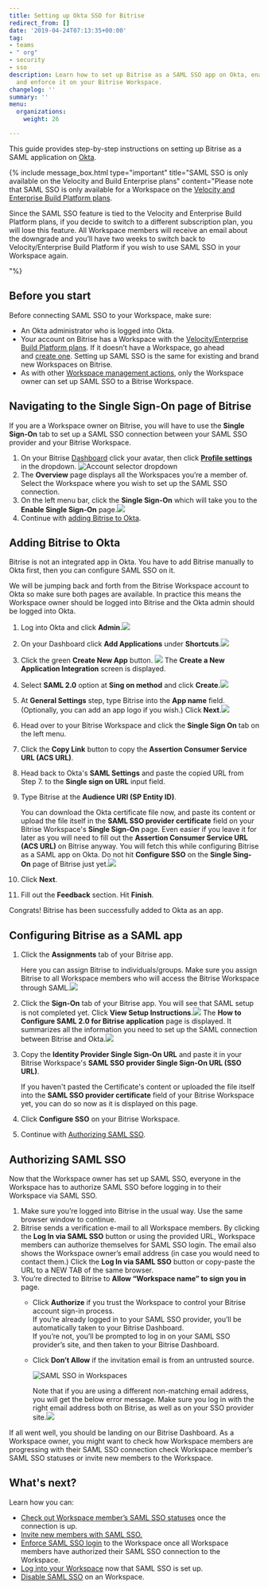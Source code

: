 ```yaml
---
title: Setting up Okta SSO for Bitrise
redirect_from: []
date: '2019-04-24T07:13:35+00:00'
tag:
- teams
- " org"
- security
- sso
description: Learn how to set up Bitrise as a SAML SSO app on Okta, enable SAML SSO
  and enforce it on your Bitrise Workspace.
changelog: ''
summary: ''
menu:
  organizations:
    weight: 26

---
```

This guide provides step-by-step instructions on setting up Bitrise as a SAML application on [Okta](https://www.okta.com/).

{% include message_box.html type="important" title="SAML SSO is only available on the Velocity and Build Enterprise plans" content="Please note that SAML SSO is only available for a Workspace on the [Velocity and Enterprise Build Platform plans](https://www.bitrise.io/pricing).

Since the SAML SSO feature is tied to the Velocity and Enterprise Build Platform plans, if you decide to switch to a different subscription plan, you will lose this feature. All Workspace members will receive an email about the downgrade and you’ll have two weeks to switch back to Velocity/Enterprise Build Platform if you wish to use SAML SSO in your Workspace again.

"%}

## Before you start

Before connecting SAML SSO to your Workspace, make sure:

* An Okta administrator who is logged into Okta.
* Your account on Bitrise has a Workspace with the [Velocity/Enterprise Build Platform plans](https://www.bitrise.io/pricing). If it doesn’t have a Workspace, go ahead and [create one](/team-management/organizations/creating-org/). Setting up SAML SSO is the same for existing and brand new Workspaces on Bitrise.
* As with other [Workspace management actions](/team-management/organizations/members-organizations/), only the Workspace owner can set up SAML SSO to a Bitrise Workspace.

## Navigating to the Single Sign-On page of Bitrise

If you are a Workspace owner on Bitrise, you will have to use the **Single Sign-On** tab to set up a SAML SSO connection between your SAML SSO provider and your Bitrise Workspace.

1. On your Bitrise [Dashboard](https://app.bitrise.io/dashboard/builds) click your avatar, then click [**Profile settings**](https://app.bitrise.io/me/profile#/overview) in the dropdown. ![Account selector dropdown](/img/account-settings-dropdown.png)
2. The **Overview** page displays all the Workspaces you’re a member of. Select the Workspace where you wish to set up the SAML SSO connection.
3. On the left menu bar, click the **Single Sign-On** which will take you to the **Enable Single Sign-On** page.![](/img/enablesinglesignon.jpg)
4. Continue with [adding Bitrise to Okta](/team-management/organizations/setting-up-okta-sso-for-bitrise/#adding-bitrise-to-okta).

## Adding Bitrise to Okta

Bitrise is not an integrated app in Okta. You have to add Bitrise manually to Okta first, then you can configure SAML SSO on it.

We will be jumping back and forth from the Bitrise Workspace account to Okta so make sure both pages are available. In practice this means the Workspace owner should be logged into Bitrise and the Okta admin should be logged into Okta.

 1. Log into Okta and click **Admin**.![](/img/add-apps-okta.jpg)
 2. On your Dashboard click **Add Applications** under **Shortcuts**.![](/img/okta-shortcuts.jpg)
 3. Click the green **Create New App** button.
    ![](/img/okta-create-new-app.jpg)
    The **Create a New Application Integration** screen is displayed.
 4. Select **SAML 2.0** option at **Sing on method** and click **Create**.![](/img/okta-create-new-app-pop-up.jpg)
 5. At **General Settings** step, type Bitrise into the **App name** field. (Optionally, you can add an app logo if you wish.) Click **Next**.![](/img/okta-general-settings.jpg)
 6. Head over to your Bitrise Workspace and click the **Single Sign On** tab on the left menu.
 7. Click the **Copy Link** button to copy the **Assertion Consumer Service URL (ACS URL)**.
 8. Head back to Okta's **SAML Settings** and paste the copied URL from Step 7. to the **Single sign on URL** input field.
 9. Type Bitrise at the **Audience URI (SP Entity ID)**.

    You can download the Okta certificate file now, and paste its content or upload the file itself in the **SAML SSO provider certificate** field on your Bitrise Workspace's **Single Sign-On** page. Even easier if you leave it for later as you will need to fill out the **Assertion Consumer Service URL (ACS URL)** on Bitrise anyway. You will fetch this while configuring Bitrise as a SAML app on Okta. Do not hit **Configure SSO** on the **Single Sing-On** page of Bitrise just yet.![](/img/saml-settings-okta-2.jpg)
10. Click **Next**.
11. Fill out the **Feedback** section. Hit **Finish**.

Congrats! Bitrise has been successfully added to Okta as an app.

## Configuring Bitrise as a SAML app

1. Click the **Assignments** tab of your Bitrise app.

   Here you can assign Bitrise to individuals/groups. Make sure you assign Bitrise to all Workspace members who will access the Bitrise Workspace through SAML.![](/img/okta-assign-user.jpg)
2. Click the **Sign-On** tab of your Bitrise app. You will see that SAML setup is not completed yet. Click **View Setup Instructions**.![](/img/view-setup-instructions.jpg)
   The **How to Configure SAML 2.0 for Bitrise application** page is displayed. It summarizes all the information you need to set up the SAML connection between Bitrise and Okta.![](/img/configure-bitrise-okta-1.jpg)
3. Copy the **Identity Provider Single Sign-On URL** and paste it in your Bitrise Workspace's **SAML SSO provider Single Sign-On URL (SSO URL)**.

   If you haven't pasted the Certificate's content or uploaded the file itself into the **SAML SSO provider certificate** field of your Bitrise Workspace yet, you can do so now as it is displayed on this page.
4. Click **Configure SSO** on your Bitrise Workspace.
5. Continue with [Authorizing SAML SSO](/team-management/organizations/setting-up-okta-sso-for-bitrise/#authorizing-saml-sso).

## Authorizing SAML SSO

Now that the Workspace owner has set up SAML SSO, everyone in the Workspace has to authorize SAML SSO before logging in to their Workspace via SAML SSO.

1. Make sure you’re logged into Bitrise in the usual way. Use the same browser window to continue.
2. Bitrise sends a verification e-mail to all Workspace members. By clicking the **Log In via SAML SSO** button or using the provided URL, Workspace members can authorize themselves for SAML SSO login. The email also shows the Workspace owner’s email address (in case you would need to contact them.) Click the **Log In via SAML SSO** button or copy-paste the URL to a NEW TAB of the same browser.
3. You’re directed to Bitrise to **Allow “Workspace name” to sign you in** page.
   * Click **Authorize** if you trust the Workspace to control your Bitrise account sign-in process.  
     If you’re already logged in to your SAML SSO provider, you’ll be automatically taken to your Bitrise Dashboard.  
     If you’re not, you’ll be prompted to log in on your SAML SSO provider’s site, and then taken to your Bitrise Dashboard.
   * Click **Don’t Allow** if the invitation email is from an untrusted source.

     ![SAML SSO in Workspaces](https://devcenter.bitrise.io/img/enable-saml.jpg)

     Note that if you are using a different non-matching email address, you will get the below error message. Make sure you log in with the right email address both on Bitrise, as well as on your SSO provider site.![](/img/noconnectedsamlsso.png)

If all went well, you should be landing on our Bitrise Dashboard. As a Workspace owner, you might want to check how Workspace members are progressing with their SAML SSO connection check Workspace member’s SAML SSO statuses or invite new members to the Workspace.

## What's next?

Learn how you can:

* [Check out Workspace member’s SAML SSO statuses](/team-management/organizations/saml-sso-in-organizations/#checking-saml-sso-statuses-on-bitrise) once the connection is up.
* [Invite new members with SAML SSO.](/team-management/organizations/saml-sso-in-organizations/#inviting-new-workspace-members-with-saml-sso)
* [Enforce SAML SSO login](/team-management/organizations/saml-sso-in-organizations/#enforcing-saml-sso-on-a-workspace) to the Workspace once all Workspace members have authorized their SAML SSO connection to the Workspace.
* [Log into your Workspace](/team-management/organizations/saml-sso-in-organizations/#logging-in-via-saml-sso-with-a-bitrise-account) now that SAML SSO is set up.
* [Disable SAML SSO](/team-management/organizations/saml-sso-in-organizations/#disabling-a-workspaces-saml-sso) on an Workspace.